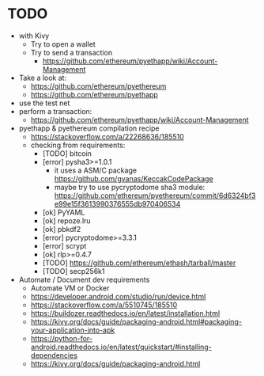# TODO

 * with Kivy
   * Try to open a wallet
   * Try to send a transaction
     * https://github.com/ethereum/pyethapp/wiki/Account-Management
 * Take a look at:
   * https://github.com/ethereum/pyethereum
   * https://github.com/ethereum/pyethapp
 * use the test net
 * perform a transaction:
   * https://github.com/ethereum/pyethapp/wiki/Account-Management
 * pyethapp & pyethereum compilation recipe
   * https://stackoverflow.com/a/22268636/185510
   * checking from requirements:
     * [TODO]   bitcoin
     * [error]  pysha3>=1.0.1
       * it uses a ASM/C package https://github.com/gvanas/KeccakCodePackage
       * maybe try to use pycryptodome sha3 module:
         https://github.com/ethereum/pyethereum/commit/6d6324bf3e99e15f3613990376555db970406534
     * [ok] PyYAML
     * [ok] repoze.lru
     * [ok] pbkdf2
     * [error] pycryptodome>=3.3.1
     * [error] scrypt
     * [ok] rlp>=0.4.7
     * [TODO] https://github.com/ethereum/ethash/tarball/master
     * [TODO] secp256k1
 * Automate / Document dev requirements
   * Automate VM or Docker
   * https://developer.android.com/studio/run/device.html
   * https://stackoverflow.com/a/5510745/185510
   * https://buildozer.readthedocs.io/en/latest/installation.html
   * https://kivy.org/docs/guide/packaging-android.html#packaging-your-application-into-apk
   * https://python-for-android.readthedocs.io/en/latest/quickstart/#installing-dependencies
   * https://kivy.org/docs/guide/packaging-android.html
